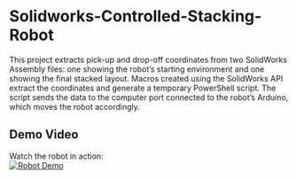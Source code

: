 # Solidworks-Controlled-Stacking-Robot
This project extracts pick-up and drop-off coordinates from two SolidWorks Assembly files: one showing the robot’s starting environment and one showing the final stacked layout. Macros created using the SolidWorks API extract the coordinates and generate a temporary PowerShell script. The script sends the data to the computer port connected to the robot’s Arduino, which moves the robot accordingly.

## Demo Video

Watch the robot in action:  
[![Robot Demo](https://img.youtube.com/vi/8PGG2dZVc4I/0.jpg)](https://www.youtube.com/shorts/8PGG2dZVc4I)

